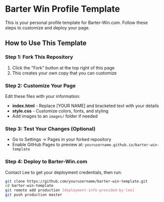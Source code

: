 # Barter Win Profile Template

This is your personal profile template for Barter-Win.com. Follow these steps to customize and deploy your page.

## How to Use This Template

### Step 1: Fork This Repository
1. Click the "Fork" button at the top right of this page
2. This creates your own copy that you can customize

### Step 2: Customize Your Page
Edit these files with your information:
- **index.html** - Replace [YOUR NAME] and bracketed text with your details
- **style.css** - Customize colors, fonts, and styling
- Add images to an `images/` folder if needed

### Step 3: Test Your Changes (Optional)
- Go to Settings → Pages in your forked repository
- Enable GitHub Pages to preview at: `yourusername.github.io/barter-win-template`

### Step 4: Deploy to Barter-Win.com
Contact Lee to get your deployment credentials, then run:

```bash
git clone https://github.com/yourusername/barter-win-template.git
cd barter-win-template
git remote add production [deployment-info-provided-by-lee]
git push production master
